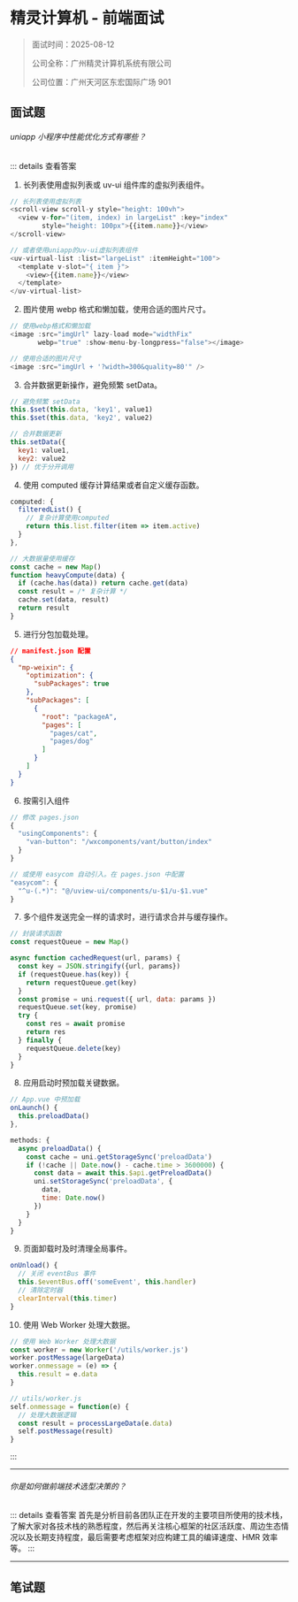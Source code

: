 # 精灵计算机 - 前端面试

> 面试时间：2025-08-12
>
> 公司全称：广州精灵计算机系统有限公司
>
> 公司位置：广州天河区东宏国际广场 901

## 面试题

###### uniapp 小程序中性能优化方式有哪些？

::: details 查看答案
1. 长列表使用虚拟列表或 uv-ui 组件库的虚拟列表组件。
```javascript
// 长列表使用虚拟列表
<scroll-view scroll-y style="height: 100vh">
  <view v-for="(item, index) in largeList" :key="index" 
        style="height: 100px">{{item.name}}</view>
</scroll-view>

// 或者使用uniapp的uv-ui虚拟列表组件
<uv-virtual-list :list="largeList" :itemHeight="100">
  <template v-slot="{ item }">
    <view>{{item.name}}</view>
  </template>
</uv-virtual-list>
```

2. 图片使用 webp 格式和懒加载，使用合适的图片尺寸。
```javascript
// 使用webp格式和懒加载
<image :src="imgUrl" lazy-load mode="widthFix" 
       webp="true" :show-menu-by-longpress="false"></image>

// 使用合适的图片尺寸
<image :src="imgUrl + '?width=300&quality=80'" />
```

3. 合并数据更新操作，避免频繁 setData。
```javascript
// 避免频繁 setData
this.$set(this.data, 'key1', value1) 
this.$set(this.data, 'key2', value2) 

// 合并数据更新
this.setData({
  key1: value1,
  key2: value2
}) // 优于分开调用
```

4. 使用 computed 缓存计算结果或者自定义缓存函数。
```javascript
computed: {
  filteredList() {
    // 复杂计算使用computed
    return this.list.filter(item => item.active)
  }
},

// 大数据量使用缓存
const cache = new Map()
function heavyCompute(data) {
  if (cache.has(data)) return cache.get(data)
  const result = /* 复杂计算 */
  cache.set(data, result)
  return result
}
```

5. 进行分包加载处理。
```json
// manifest.json 配置
{
  "mp-weixin": {
    "optimization": {
      "subPackages": true
    },
    "subPackages": [
      {
        "root": "packageA",
        "pages": [
          "pages/cat",
          "pages/dog"
        ]
      }
    ]
  }
}
```

6. 按需引入组件
```javascript
// 修改 pages.json
{
  "usingComponents": {
    "van-button": "/wxcomponents/vant/button/index"
  }
}

// 或使用 easycom 自动引入。在 pages.json 中配置
"easycom": {
  "^u-(.*)": "@/uview-ui/components/u-$1/u-$1.vue"
}
```

7. 多个组件发送完全一样的请求时，进行请求合并与缓存操作。
```javascript
// 封装请求函数
const requestQueue = new Map()

async function cachedRequest(url, params) {
  const key = JSON.stringify({url, params})
  if (requestQueue.has(key)) {
    return requestQueue.get(key)
  }
  const promise = uni.request({ url, data: params })
  requestQueue.set(key, promise)
  try {
    const res = await promise
    return res
  } finally {
    requestQueue.delete(key)
  }
}
```

8. 应用启动时预加载关键数据。
```javascript
// App.vue 中预加载
onLaunch() {
  this.preloadData()
},

methods: {
  async preloadData() {
    const cache = uni.getStorageSync('preloadData')
    if (!cache || Date.now() - cache.time > 3600000) {
      const data = await this.$api.getPreloadData()
      uni.setStorageSync('preloadData', {
        data,
        time: Date.now()
      })
    }
  }
}
```

9. 页面卸载时及时清理全局事件。
```javascript
onUnload() {
  // 关闭 eventBus 事件
  this.$eventBus.off('someEvent', this.handler)
  // 清除定时器
  clearInterval(this.timer)
}
```

10. 使用 Web Worker 处理大数据。
```javascript
// 使用 Web Worker 处理大数据
const worker = new Worker('/utils/worker.js')
worker.postMessage(largeData)
worker.onmessage = (e) => {
  this.result = e.data
}

// utils/worker.js
self.onmessage = function(e) {
  // 处理大数据逻辑
  const result = processLargeData(e.data)
  self.postMessage(result)
}
```
:::

---

###### 你是如何做前端技术选型决策的？

::: details 查看答案
首先是分析目前各团队正在开发的主要项目所使用的技术栈，了解大家对各技术栈的熟悉程度，然后再关注核心框架的社区活跃度、周边生态情况以及长期支持程度，最后需要考虑框架对应构建工具的编译速度、HMR 效率等。
:::

---



## 笔试题
